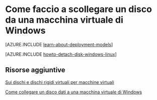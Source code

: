 <properties
    pageTitle="Scollegare un disco da una macchina virtuale di Windows | Microsoft Azure"
    description="Informazioni su come scollegare un disco da una macchina virtuale in Azure utilizzando il modello di distribuzione classica."
    services="virtual-machines-windows"
    documentationCenter=""
    authors="cynthn"
    manager="timlt"
    editor=""
    tags="azure-service-management"/>

<tags
    ms.service="virtual-machines-windows"
    ms.workload="infrastructure-services"
    ms.tgt_pltfrm="vm-windows"
    ms.devlang="na"
    ms.topic="article"
    ms.date="09/27/2016"
    ms.author="cynthn"/>



# <a name="how-to-detach-a-disk-from-a-windows-virtual-machine"></a>Come faccio a scollegare un disco da una macchina virtuale di Windows

[AZURE.INCLUDE [learn-about-deployment-models](../../includes/learn-about-deployment-models-classic-include.md)]


[AZURE.INCLUDE [howto-detach-disk-windows-linux](../../includes/howto-detach-disk-windows-linux.md)]

## <a name="additional-resources"></a>Risorse aggiuntive

[Sui dischi e dischi rigidi virtuali per macchine virtuali](virtual-machines-linux-about-disks-vhds.md)

[Come collegare un disco dati a una macchina virtuale di Windows](virtual-machines-windows-classic-attach-disk.md)
